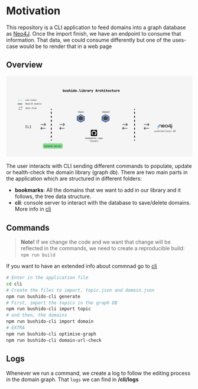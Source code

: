 # Motivation

This repository is a CLI application to feed domains into a graph database as [Neo4J](https://neo4j.com/). Once the import finish, we have an endpoint to consume that information. That data, we could consume differently but one of the uses-case would be to render that in a web page

## Overview

![Library Architecture](./docs/assets/arch.png)

The user interacts with CLI sending different commands to populate, update or health-check the domain library (graph db). There are two main parts in the application which are structured in different folders:

- __bookmarks__: All the domains that we want to add in our library and it follows, the tree data structure.
- __cli__: console server to interact with the database to save/delete domains. More info in [cli](./cli/README.md)

## Commands

> __Note!__ If we change the code and we want that change will be reflected in the commands, we need to create a reproducible build: `npm run build`

If you want to have an extended info about commnad go to [cli](./cli/README.md)

```bash
# Enter in the application file
cd cli
# Create the files to import, topic.json and domain.json
npm run bushido-cli generate
# First, import the topics in the graph DB
npm run bushido-cli import topic
# and then, the domains
npm run bushido-cli import domain
# EXTRA
npm run bushido-cli optimise-graph
npm run bushido-cli domain-url-check
```

## Logs

Whenever we run a command, we create a log to follow the editing process in the domain graph. That `logs` we can find in __/cli/logs__